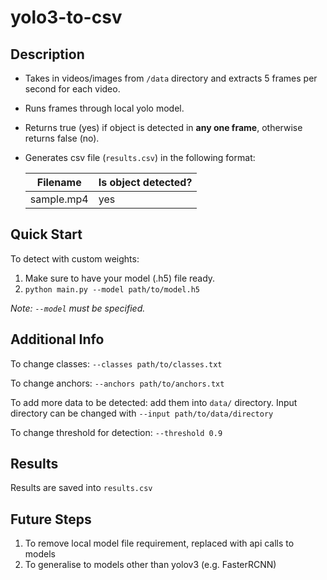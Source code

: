 # yolo3-to-csv
## Description
- Takes in videos/images from `/data` directory and extracts 5 frames per second for each video.
- Runs frames through local yolo model.
- Returns true (yes) if object is detected in **any one frame**, otherwise returns false (no).
- Generates csv file (`results.csv`) in the following format:

    | Filename   | Is object detected? |
    | ---------- | ----------------- |
    | sample.mp4 | yes |


## Quick Start
To detect with custom weights:
1. Make sure to have your model (.h5) file ready.
2. `python main.py --model path/to/model.h5`

_Note: `--model` must be specified._

## Additional Info

To change classes: `--classes path/to/classes.txt`

To change anchors: `--anchors path/to/anchors.txt`

To add more data to be detected: add them into `data/` directory.
Input directory can be changed with `--input path/to/data/directory`

To change threshold for detection:  `--threshold 0.9`

## Results
Results are saved into `results.csv`

## Future Steps
1. To remove local model file requirement, replaced with api calls to models
2. To generalise to models other than yolov3 (e.g. FasterRCNN)
